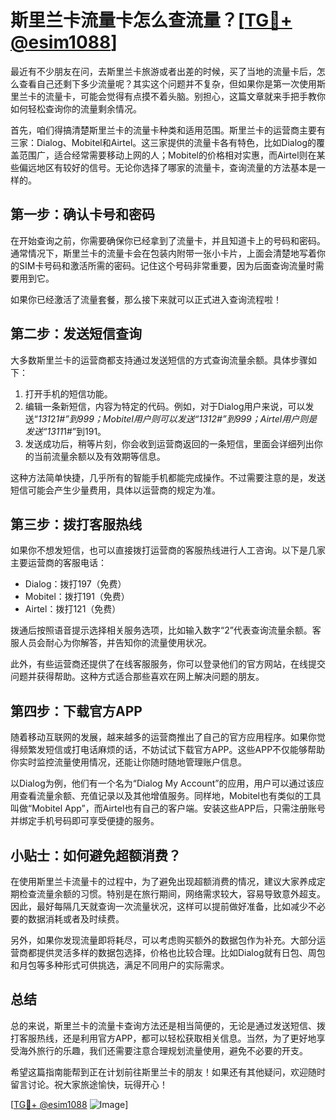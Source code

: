 # 斯里兰卡流量卡怎么查流量？[[TG💪+ @esim1088](https://t.me/s/esim1088)]

最近有不少朋友在问，去斯里兰卡旅游或者出差的时候，买了当地的流量卡后，怎么查看自己还剩下多少流量呢？其实这个问题并不复杂，但如果你是第一次使用斯里兰卡的流量卡，可能会觉得有点摸不着头脑。别担心，这篇文章就来手把手教你如何轻松查询你的流量剩余情况。

首先，咱们得搞清楚斯里兰卡的流量卡种类和适用范围。斯里兰卡的运营商主要有三家：Dialog、Mobitel和Airtel。这三家提供的流量卡各有特色，比如Dialog的覆盖范围广，适合经常需要移动上网的人；Mobitel的价格相对实惠，而Airtel则在某些偏远地区有较好的信号。无论你选择了哪家的流量卡，查询流量的方法基本是一样的。

## 第一步：确认卡号和密码

在开始查询之前，你需要确保你已经拿到了流量卡，并且知道卡上的号码和密码。通常情况下，斯里兰卡的流量卡会在包装内附带一张小卡片，上面会清楚地写着你的SIM卡号码和激活所需的密码。记住这个号码非常重要，因为后面查询流量时需要用到它。

如果你已经激活了流量套餐，那么接下来就可以正式进入查询流程啦！

## 第二步：发送短信查询

大多数斯里兰卡的运营商都支持通过发送短信的方式查询流量余额。具体步骤如下：

1. 打开手机的短信功能。
2. 编辑一条新短信，内容为特定的代码。例如，对于Dialog用户来说，可以发送“*131*2*1#”到999；Mobitel用户则可以发送“*131*2#”到999；Airtel用户则是发送“*131*1*1#”到191。
3. 发送成功后，稍等片刻，你会收到运营商返回的一条短信，里面会详细列出你的当前流量余额以及有效期等信息。

这种方法简单快捷，几乎所有的智能手机都能完成操作。不过需要注意的是，发送短信可能会产生少量费用，具体以运营商的规定为准。

## 第三步：拨打客服热线

如果你不想发短信，也可以直接拨打运营商的客服热线进行人工咨询。以下是几家主要运营商的客服电话：

- Dialog：拨打197（免费）
- Mobitel：拨打191（免费）
- Airtel：拨打121（免费）

拨通后按照语音提示选择相关服务选项，比如输入数字“2”代表查询流量余额。客服人员会耐心为你解答，并告知你的流量使用状况。

此外，有些运营商还提供了在线客服服务，你可以登录他们的官方网站，在线提交问题并获得帮助。这种方式适合那些喜欢在网上解决问题的朋友。

## 第四步：下载官方APP

随着移动互联网的发展，越来越多的运营商推出了自己的官方应用程序。如果你觉得频繁发短信或打电话麻烦的话，不妨试试下载官方APP。这些APP不仅能够帮助你实时监控流量使用情况，还能让你随时随地管理账户信息。

以Dialog为例，他们有一个名为“Dialog My Account”的应用，用户可以通过该应用查看流量余额、充值记录以及其他增值服务。同样地，Mobitel也有类似的工具叫做“Mobitel App”，而Airtel也有自己的客户端。安装这些APP后，只需注册账号并绑定手机号码即可享受便捷的服务。

## 小贴士：如何避免超额消费？

在使用斯里兰卡流量卡的过程中，为了避免出现超额消费的情况，建议大家养成定期检查流量余额的习惯。特别是在旅行期间，网络需求较大，容易导致意外超支。因此，最好每隔几天就查询一次流量状况，这样可以提前做好准备，比如减少不必要的数据消耗或者及时续费。

另外，如果你发现流量即将耗尽，可以考虑购买额外的数据包作为补充。大部分运营商都提供灵活多样的数据包选择，价格也比较合理。比如Dialog就有日包、周包和月包等多种形式可供挑选，满足不同用户的实际需求。

## 总结

总的来说，斯里兰卡的流量卡查询方法还是相当简便的，无论是通过发送短信、拨打客服热线，还是利用官方APP，都可以轻松获取相关信息。当然，为了更好地享受海外旅行的乐趣，我们还需要注意合理规划流量使用，避免不必要的开支。

希望这篇指南能帮到正在计划前往斯里兰卡的朋友！如果还有其他疑问，欢迎随时留言讨论。祝大家旅途愉快，玩得开心！

[[TG💪+ @esim1088](https://t.me/s/esim1088) ![Image](https://i.postimg.cc/4NQfJmqS/Snipaste-2025-05-13-00-14-12.png)]